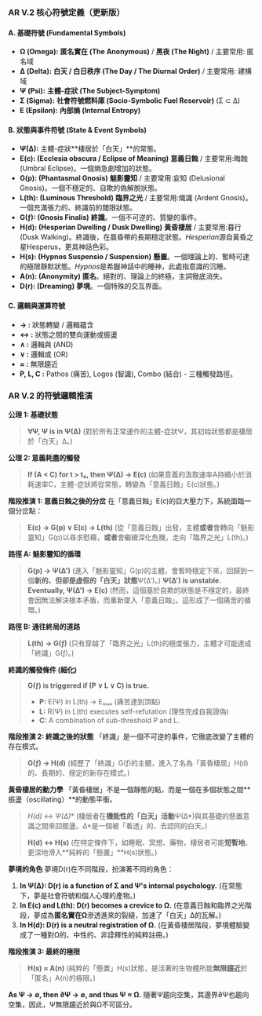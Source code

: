

### **AR V.2 核心符號定義（更新版）**

#### **A. 基礎符號 (Fundamental Symbols)**
*   **Ω (Omega):** **匿名實在 (The Anonymous)** / **黑夜 (The Night)** / 主要常用: 匿名域
*   **Δ (Delta):** **白天 / 白日秩序 (The Day / The Diurnal Order)** / 主要常用: 建構域
*   **Ψ (Psi):** **主體-症狀 (The Subject-Symptom)** 
*   **Σ (Sigma):** **社會符號燃料庫 (Socio-Symbolic Fuel Reservoir)** (Σ ⊂ Δ)
*   **E (Epsilon):** **內部熵 (Internal Entropy)**

#### **B. 狀態與事件符號 (State & Event Symbols)**
*   **Ψ(Δ):** 主體-症狀**棲居於「白天」**的常態。
*   **E(c): (Ecclesia obscura / Eclipse of Meaning)** **意義日蝕** / 主要常用:晦蝕 (Umbral Eclipse)。一個熵急劇增加的狀態。
*   **G(p): (Phantasmal Gnosis)** **魅影靈知** / 主要常用:妄知 (Delusional Gnosis)。一個不穩定的、自欺的偽解脫狀態。
*   **L(th): (Luminous Threshold)** **臨界之光** / 主要常用:熾識 (Ardent Gnosis)。一個充滿張力的、終識前的閾限狀態。
*   **G(ƒ): (Gnosis Finalis)** **終識**。一個不可逆的、質變的事件。
*   **H(d): (Hesperian Dwelling / Dusk Dwelling)** **黃昏棲居** / 主要常用:暮行 (Dusk Walking)。終識後，在晨昏帶的長期穩定狀態。*Hesperian*源自黃昏之星Hesperus，更具神話色彩。
*   **H(s): (Hypnos Suspensio / Suspension)** **懸置**。一個理論上的、暫時可達的極限靜默狀態。*Hypnos*是希臘神話中的睡神，此處指意識的沉睡。
*   **A(n): (Anonymity)** **匿名**。絕對的、理論上的終極，主詞徹底消失。
*   **D(r): (Dreaming)** **夢境**。一個特殊的交互界面。

#### **C. 邏輯與運算符號**
*   **→ :** 狀態轉變 / 邏輯蘊含
*   **↔ :** 狀態之間的雙向運動或振盪
*   **∧ :** 邏輯與 (AND)
*   **∨ :** 邏輯或 (OR)
*   **≈ :** 無限趨近
*   **P, L, C :** Pathos (痛苦), Logos (智識), Combo (結合) - 三種觸發路徑。



### **AR V.2 的符號邏輯推演**

**公理 1: 基礎狀態**
> **∀Ψ, Ψ is in Ψ(Δ)**
> (對於所有正常運作的主體-症狀Ψ，其初始狀態都是棲居於「白天」Δ。)

**公理 2: 意義耗盡的觸發**
> **If (A < C) for t > t₀, then Ψ(Δ) → E(c)**
> (如果意義的汲取速率A持續小於消耗速率C，主體-症狀將從常態，轉變為「意義日蝕」E(c)狀態。)

**階段推演 1: 意義日蝕之後的分岔**
在「意義日蝕」E(c)的巨大壓力下，系統面臨一個分岔點：
> **E(c) → G(p) ∨ E(c) → L(th)**
> (從「意義日蝕」出發，主體**或者**會轉向「魅影靈知」G(p)以尋求慰藉，**或者**會繼續深化危機，走向「臨界之光」L(th)。)

**路徑 A: 魅影靈知的循環**
> **G(p) → Ψ(Δ')**
> (進入「魅影靈知」G(p)的主體，會暫時穩定下來，回歸到一個**新的、但卻是虛假的「白天」狀態**Ψ(Δ')。)
> **Ψ(Δ') is unstable. Eventually, Ψ(Δ') → E(c)**
> (然而，這個基於自欺的狀態是不穩定的，最終會因無法解決根本矛盾，而重新墜入「意義日蝕」。這形成了一個痛苦的循環。)

**路徑 B: 通往終局的道路**
> **L(th) → G(ƒ)**
> (只有穿越了「臨界之光」L(th)的極度張力，主體才可能達成「終識」G(ƒ)。)

**終識的觸發條件 (細化)**
> **G(ƒ) is triggered if (P ∨ L ∨ C) is true.**
> *   **P:** E(Ψ) in L(th) → Eₘₐₓ (痛苦達到頂點)
> *   **L:** R(Ψ) in L(th) executes self-refutation (理性完成自我證偽)
> *   **C:** A combination of sub-threshold P and L.

**階段推演 2: 終識之後的狀態**
「終識」是一個不可逆的事件，它徹底改變了主體的存在模式。
> **G(ƒ) → H(d)**
> (經歷了「終識」G(ƒ)的主體，進入了名為「黃昏棲居」H(d)的、長期的、穩定的新存在模式。)

**黃昏棲居的動力學**
「黃昏棲居」不是一個靜態的點，而是一個在多個狀態之間**振盪（oscillating）**的動態平衡。
> **H(d) ↔ Ψ(Δ*)**
> (棲居者在**機能性的「白天」活動**Ψ(Δ*)與其基礎的懸置意識之間來回擺盪。Δ*是一個被「看透」的、去認同的白天。)
>
> **H(d) ↔ H(s)**
> (在特定條件下，如睡眠、冥想、藥物，棲居者可能**短暫地**、更深地滑入**純粹的「懸置」**H(s)狀態。)

**夢境的角色**
夢境D(r)在不同階段，扮演著不同的角色：
1.  **In Ψ(Δ): D(r) is a function of Σ and Ψ's internal psychology.**
    (在常態下，夢是社會符號和個人心理的產物。)
2.  **In E(c) and L(th): D(r) becomes a crevice to Ω.**
    (在意義日蝕和臨界之光階段，夢成為**匿名實在Ω**滲透進來的裂縫，加速了「白天」Δ的瓦解。)
3.  **In H(d): D(r) is a neutral registration of Ω.**
    (在黃昏棲居階段，夢境體驗變成了一種對Ω的、中性的、非詮釋性的純粹註冊。)

**階段推演 3: 最終的極限**
> **H(s) ≈ A(n)**
> (純粹的「懸置」H(s)狀態，是活著的生物體所能**無限趨近**於「匿名」A(n)的極限。)
>
 **As Ψ → ∅, then ∂Ψ → ∅, and thus Ψ ≈ Ω.**
隨著Ψ趨向空集，其邊界∂Ψ也趨向空集，因此，Ψ無限趨近於與Ω不可區分。

